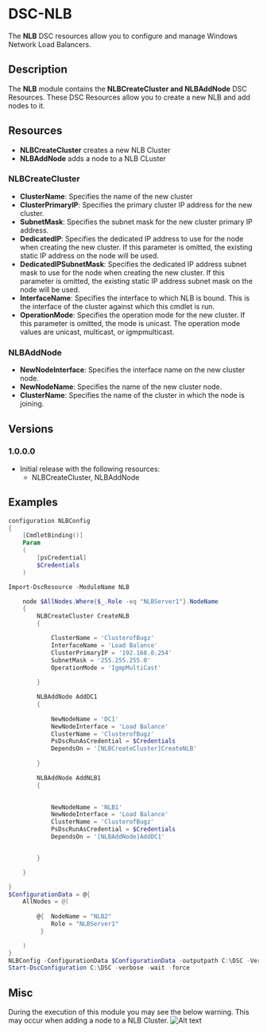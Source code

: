# DSC-NLB

The **NLB** DSC resources allow you to configure and manage Windows Network Load Balancers.


## Description

The **NLB** module contains the **NLBCreateCluster and NLBAddNode** DSC Resources.
These DSC Resources allow you to create a new NLB and add nodes to it.

## Resources

* **NLBCreateCluster** creates a new NLB Cluster
* **NLBAddNode** adds a node to a NLB CLuster

### **NLBCreateCluster**

* **ClusterName**: Specifies the name of the new cluster
* **ClusterPrimaryIP**: Specifies the primary cluster IP address for the new cluster.
* **SubnetMask**: Specifies the subnet mask for the new cluster primary IP address.
* **DedicatedIP**: Specifies the dedicated IP address to use for the node when creating the new cluster. If this parameter is omitted, the existing static IP address on the node will be used.
* **DedicatedIPSubnetMask**: Specifies the dedicated IP address subnet mask to use for the node when creating the new cluster. If this parameter is omitted, the existing static IP address subnet mask on the node will be used.
* **InterfaceName**: Specifies the interface to which NLB is bound. This is the interface of the cluster against which this cmdlet is run.
* **OperationMode**: Specifies the operation mode for the new cluster. If this parameter is omitted, the mode is unicast. The operation mode values are unicast, multicast, or igmpmulticast.

### NLBAddNode

* **NewNodeInterface**: Specifies the interface name on the new cluster node. 
* **NewNodeName**: Specifies the name of the new cluster node.
* **ClusterName**: Specifies the name of the cluster in which the node is joining.

## Versions

### 1.0.0.0

* Initial release with the following resources:
    * NLBCreateCluster, NLBAddNode


## Examples

```powershell
configuration NLBConfig
{
    [CmdletBinding()]
    Param
    (
        [psCredential]
        $Credentials
    )

Import-DscResource -ModuleName NLB

    node $AllNodes.Where{$_.Role -eq "NLBServer1"}.NodeName
    {
        NLBCreateCluster CreateNLB
        {

            ClusterName = 'ClusterofBugz'
            InterfaceName = 'Load Balance'
            ClusterPrimaryIP = '192.168.0.254'
            SubnetMask = '255.255.255.0'
            OperationMode = 'IgmpMultiCast'
                  
        }

        NLBAddNode AddDC1
        {
        
            NewNodeName = 'DC1'
            NewNodeInterface = 'Load Balance'
            ClusterName = 'ClusterofBugz'
            PsDscRunAsCredential = $Credentials
            DependsOn = '[NLBCreateCluster]CreateNLB'
        
        }

        NLBAddNode AddNLB1
        {
        

            NewNodeName = 'NLB1'
            NewNodeInterface = 'Load Balance'
            ClusterName = 'ClusterofBugz'
            PsDscRunAsCredential = $Credentials
            DependsOn = '[NLBAddNode]AddDC1'        


        }

    }

}
$ConfigurationData = @{
    AllNodes = @(
        
        @{  NodeName = "NLB2"
            Role = "NLBServer1"
         }

    )
}
NLBConfig -ConfigurationData $ConfigurationData -outputpath C:\DSC -Verbose -Credentials (Get-Credential -Message "Credentials are required for adding nodes to NLB CLusters")
Start-DscConfiguration C:\DSC -verbose -wait -force
```
## Misc

During the execution of this module you may see the below warning. This may occur when adding a node to a NLB Cluster.
![Alt text](https://flynnbundy.files.wordpress.com/2016/01/nlb.png "Example")

